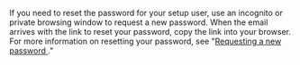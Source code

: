 If you need to reset the password for your setup user, use an incognito or private browsing window to request a new password. When the email arrives with the link to reset your password, copy the link into your browser. For more information on resetting your password, see "[Requesting a new password
](/github/authenticating-to-github/keeping-your-account-and-data-secure/updating-your-github-access-credentials#requesting-a-new-password)."